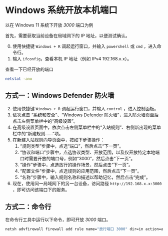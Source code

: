 # Windows 系统开放本机端口

以在 Windows 11 系统下开放 _3000_ 端口为例

首先，需要获取当前设备在局域网下的 IP 地址，以便测试确认。

0. 使用快捷键 `Windows + R` 调起运行窗口，并输入 `powershell` 或 `cmd` ，进入命令行。
1. 输入 `ifconfig`，查看本机 IP 地址（例如 IPv4 192.168.x.x）。

查看一下已经开放的端口

```bash
netstat -ano
```

## 方式一：Windows Defender 防火墙

2. 使用快捷键 `Windows + R` 调起运行窗口，并输入 `control` ，进入控制面板。
3. 依次点击 “系统和安全”、“Windows Defender 防火墙”，进入防火墙页面后点击左侧菜单栏中的“高级设置”。
4. 在高级设置页面中，依次点击左侧菜单栏中的“入站规则”、右侧新出现的菜单栏中的“新建规则……”项。
5. 在新建入站规则向导页面中，按如下步骤操作：
   1. “规则类型”步骤中，点选“端口”，然后点击“下一页”。
   2. “协议和端口”步骤中，点选协议类型、开放范围，以及仅开放特定本地端口时需要开放的端口号，例如“3000”，然后点击“下一页”。
   3. “操作”步骤中，点选放行的操作场景，然后点击“下一页”。
   4. “配置文件”步骤中，点选规则的应用范围，然后点击“下一页”。
   5. “名称”步骤中，输入规则名称和描述以帮助记忆，然后点击“完成”。
6. 现在，使用同一局域网下的另一台设备，访问路径 `http://192.168.x.x:3000` ，即可访问该端口下的服务。

## 方式二：命令行

在命令行工具中运行以下命令，即可开放 _3000_ 端口。

```bash
netsh advfirewall firewall add rule name="放行端口 3000" dir=in action=allow protocal=TCP localport=3000
```
